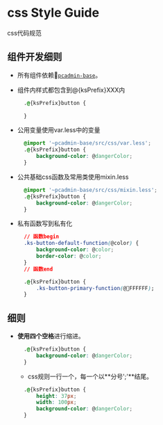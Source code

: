 # css Style Guide
css代码规范

## 组件开发细则
* 所有组件依赖[`pcadmin-base`](https://github.com/ksc-fx/pcadmin-base)。
* 组件内样式都包含到@{ksPrefix}XXX内
  ```css
    .@{ksPrefix}button {
        
    }
  ```
* 公用变量使用var.less中的变量
  ```css
    @import '~pcadmin-base/src/css/var.less';
    .@{ksPrefix}button {
        background-color: @dangerColor;
    }
  ```

* 公共基础css函数及常用类使用mixin.less
  ```css
    @import '~pcadmin-base/src/css/mixin.less';
    .@{ksPrefix}button {
        background-color: @dangerColor;
    }
  ```

* 私有函数写到私有化
  ```css
    // 函数begin
    .ks-button-default-function(@color) {
        background-color: @color;
        border-color: @color;
    }
    // 函数end

    .@{ksPrefix}button {
        .ks-button-primary-function(@FFFFFF);
    }
  ```

## 细则

* **使用四个空格**进行缩进。

  ```css
    .@{ksPrefix}button {
        background-color: @dangerColor;
    }
  ```

  * css规则一行一个，每一个以**分号';'**结尾。

  ```css
    .@{ksPrefix}button {
        height: 37px;
        width: 100px;
        background-color: @dangerColor;
    }
  ```

